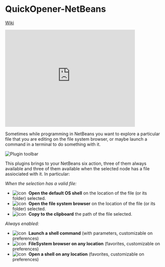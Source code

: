 QuickOpener-NetBeans
====================

[Wiki](https://github.com/kinkadzs/QuickOpener-NetBeans/wiki/Home)<br/>

<iframe width="420" height="315" src="http://www.youtube.com/embed/DHfdV9eDRPo" frameborder="0" allowfullscreen></iframe>

Sometimes while programming in NetBeans you want to explore a particular file that you are editing on the file system browser, or maybe launch a command in a terminal to do something with it.

![Plugin toolbar](https://github.com/downloads/kinkadzs/QuickOpener-NetBeans/shot4.png)

This plugins brings to your NetBeans six action, three of them always available and three of them available when the selected node has a file assiociated with it. In particular:

_When the selection has a valid file:_

* ![icon](https://github.com/downloads/kinkadzs/QuickOpener-NetBeans/terminal.png)&nbsp; **Open the default OS shell** on the location of the file (or its folder) selected.
* ![icon](https://github.com/downloads/kinkadzs/QuickOpener-NetBeans/folder-documents-icon.png)&nbsp; **Open the file system browser** on the location of the file (or its folder) selected.
* ![icon](https://github.com/downloads/kinkadzs/QuickOpener-NetBeans/path.png)&nbsp; **Copy to the clipboard** the path of the file selected.

_Always enabled:_

* ![icon](https://github.com/downloads/kinkadzs/QuickOpener-NetBeans/run.png)&nbsp; **Launch a shell command** (with parameters, customizable on preferences)
* ![icon](https://github.com/downloads/kinkadzs/QuickOpener-NetBeans/folder-documents-icon-cu.png)&nbsp; **FileSystem browser on any location** (favorites, customizable on preferences)
* ![icon](https://github.com/downloads/kinkadzs/QuickOpener-NetBeans/terminal-cu.png)&nbsp; **Open a shell on any location** (favorites, customizable on preferences)
